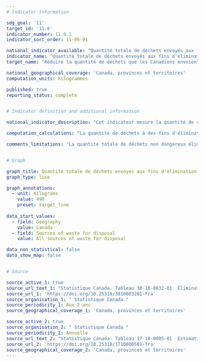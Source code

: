```yaml
---
# Indicator information

sdg_goal: '11'
target_id: '11.6'
indicator_number: 11.6.1
indicator_sort_order: 11-06-01

national_indicator_available: "Quantité totale de déchets envoyés aux fins d'élimination par habitant"
indicator_name: "Quantité totale de déchets envoyés aux fins d'élimination par habitant"
target_name: "Réduire la quantité de déchets que les Canadiens envoient à l'élimination d'une valeur de référence de 699 kilogrammes par personne en 2014 à 490 kilogrammes par personne d'ici 2030 (une réduction de 30 %)"

national_geographical_coverage: 'Canada, provinces et territoires'
computation_units: kilogrammes

published: true
reporting_status: complete


# Indicator definition and additional information

national_indicator_description: "Cet indicateur mesure la quantité de déchets à des fins d'éliminations (en kilogrammes) par habitant provenant de sources résidentielles ou non résidentielles."

computation_calculations: "La quantité de déchets à des fins d'éliminations est convertie en kilogramme et disivée par la population pour obtenir une quantité par habitant."

comments_limitations: "La quantité totale de déchets non dangereux éliminés dans des installations d'élimination des déchets publics et privés inclut les déchets exportés à l'extérieur de la province productrice ou à l'extérieur du pays en vue d'être éliminés. Ceci n'inclut pas les déchets éliminés dans des installations d'élimination de déchets dangereux ni les déchets produits sur un site industriel et éliminés sur place."


# Graph

graph_title: Quantité totale de déchets envoyés aux fins d'élimination par habitant
graph_type: line

graph_annotations:
  - unit: Kilograms
    value: 490
    preset: target_line
    
data_start_values:
  - field: Geography
    value: Canada
  - field: Sources of waste for disposal
    value: All sources of waste for disposal

data_non_statistical: false
data_show_map: false


# Source

source_active_1: true
source_url_text_1: "Statistique Canada. Tableau 38-10-0032-01  Élimination de déchets, selon la source"
source_url_1: 'https://doi.org/10.25318/3810003201-fra'
source_organisation_1: " Statistique Canada "
source_periodicity_1: Aux 2 ans
source_geographical_coverage_1: 'Canada, provinces et territoires'

source_active_2: true
source_organisation_2: " Statistique Canada "
source_periodicity_2: Annuelle
source_url_text_2: "Statistique Canada. Tableau 17-10-0005-01  Estimations de la population au 1er juillet, par âge et sexe"
source_url_2: 'https://doi.org/10.25318/1710000501-fra'
source_geographical_coverage_2: 'Canada, provinces et territoires'
---
```


